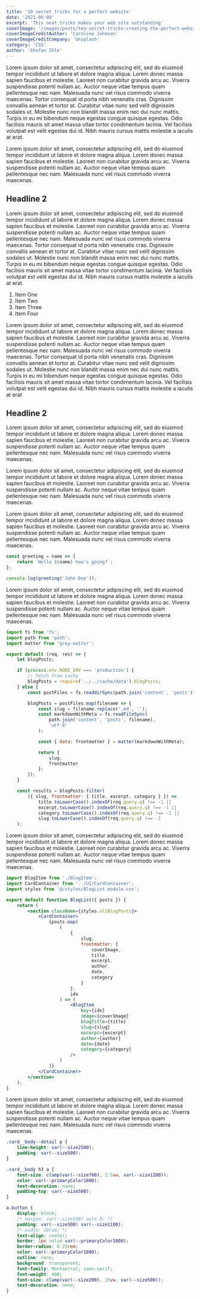 ```yaml
---
title: '10 secret tricks for a perfect website'
date: '2021-06-08'
excerpt: 'This neat tricks makes your web site outstanding'
coverImage: '/images/posts/ten-secret-tricks-creating-the-perfect-website.jpg'
coverImageCreditAuthor: 'Caroline Johnson'
coverImageCreditCompany: 'Unsplash'
category: 'CSS'
author: 'Stefan Ihle'
---
```


Lorem ipsum dolor sit amet, consectetur adipiscing elit, sed do eiusmod tempor incididunt ut labore et dolore magna aliqua. Lorem donec massa sapien faucibus et molestie. Laoreet non curabitur gravida arcu ac. Viverra suspendisse potenti nullam ac. Auctor neque vitae tempus quam pellentesque nec nam. Malesuada nunc vel risus commodo viverra maecenas. Tortor consequat id porta nibh venenatis cras. Dignissim convallis aenean et tortor at. Curabitur vitae nunc sed velit dignissim sodales ut. Molestie nunc non blandit massa enim nec dui nunc mattis. Turpis in eu mi bibendum neque egestas congue quisque egestas. Odio facilisis mauris sit amet massa vitae tortor condimentum lacinia. Vel facilisis volutpat est velit egestas dui id. Nibh mauris cursus mattis molestie a iaculis at erat.

Lorem ipsum dolor sit amet, consectetur adipiscing elit, sed do eiusmod tempor incididunt ut labore et dolore magna aliqua. Lorem donec massa sapien faucibus et molestie. Laoreet non curabitur gravida arcu ac. Viverra suspendisse potenti nullam ac. Auctor neque vitae tempus quam pellentesque nec nam. Malesuada nunc vel risus commodo viverra maecenas.

## Headline 2

Lorem ipsum dolor sit amet, consectetur adipiscing elit, sed do eiusmod tempor incididunt ut labore et dolore magna aliqua. Lorem donec massa sapien faucibus et molestie. Laoreet non curabitur gravida arcu ac. Viverra suspendisse potenti nullam ac. Auctor neque vitae tempus quam pellentesque nec nam. Malesuada nunc vel risus commodo viverra maecenas. Tortor consequat id porta nibh venenatis cras. Dignissim convallis aenean et tortor at. Curabitur vitae nunc sed velit dignissim sodales ut. Molestie nunc non blandit massa enim nec dui nunc mattis. Turpis in eu mi bibendum neque egestas congue quisque egestas. Odio facilisis mauris sit amet massa vitae tortor condimentum lacinia. Vel facilisis volutpat est velit egestas dui id. Nibh mauris cursus mattis molestie a iaculis at erat.

1. Item One
2. Item Two
3. Item Three
4. Item Four

Lorem ipsum dolor sit amet, consectetur adipiscing elit, sed do eiusmod tempor incididunt ut labore et dolore magna aliqua. Lorem donec massa sapien faucibus et molestie. Laoreet non curabitur gravida arcu ac. Viverra suspendisse potenti nullam ac. Auctor neque vitae tempus quam pellentesque nec nam. Malesuada nunc vel risus commodo viverra maecenas. Tortor consequat id porta nibh venenatis cras. Dignissim convallis aenean et tortor at. Curabitur vitae nunc sed velit dignissim sodales ut. Molestie nunc non blandit massa enim nec dui nunc mattis. Turpis in eu mi bibendum neque egestas congue quisque egestas. Odio facilisis mauris sit amet massa vitae tortor condimentum lacinia. Vel facilisis volutpat est velit egestas dui id. Nibh mauris cursus mattis molestie a iaculis at erat

## Headline 2

Lorem ipsum dolor sit amet, consectetur adipiscing elit, sed do eiusmod tempor incididunt ut labore et dolore magna aliqua. Lorem donec massa sapien faucibus et molestie. Laoreet non curabitur gravida arcu ac. Viverra suspendisse potenti nullam ac. Auctor neque vitae tempus quam pellentesque nec nam. Malesuada nunc vel risus commodo viverra maecenas.

Lorem ipsum dolor sit amet, consectetur adipiscing elit, sed do eiusmod tempor incididunt ut labore et dolore magna aliqua. Lorem donec massa sapien faucibus et molestie. Laoreet non curabitur gravida arcu ac. Viverra suspendisse potenti nullam ac. Auctor neque vitae tempus quam pellentesque nec nam. Malesuada nunc vel risus commodo viverra maecenas.

Lorem ipsum dolor sit amet, consectetur adipiscing elit, sed do eiusmod tempor incididunt ut labore et dolore magna aliqua. Lorem donec massa sapien faucibus et molestie. Laoreet non curabitur gravida arcu ac. Viverra suspendisse potenti nullam ac. Auctor neque vitae tempus quam pellentesque nec nam. Malesuada nunc vel risus commodo viverra maecenas.

```js
const greeting = name => {
	return `Hello ${name} how's going?`;
};

console.log(greeting('John Doe'));
```

Lorem ipsum dolor sit amet, consectetur adipiscing elit, sed do eiusmod tempor incididunt ut labore et dolore magna aliqua. Lorem donec massa sapien faucibus et molestie. Laoreet non curabitur gravida arcu ac. Viverra suspendisse potenti nullam ac. Auctor neque vitae tempus quam pellentesque nec nam. Malesuada nunc vel risus commodo viverra maecenas.

```js
import fs from 'fs';
import path from 'path';
import matter from 'gray-matter';

export default (req, res) => {
	let blogPosts;

	if (process.env.NODE_ENV === 'production') {
		// fetch from cache
		blogPosts = require('../../cache/data').blogPosts;
	} else {
		const postFiles = fs.readdirSync(path.join('content', 'posts'));

		blogPosts = postFiles.map(filename => {
			const slug = filename.replace('.md', '');
			const markdownWithMeta = fs.readFileSync(
				path.join('content', 'posts', filename),
				'utf-8'
			);

			const { data: frontmatter } = matter(markdownWithMeta);

			return {
				slug,
				frontmatter
			};
		});
	}

	const results = blogPosts.filter(
		({ slug, frontmatter: { title, excerpt, category } }) =>
			title.toLowerCase().indexOf(req.query.q) !== -1 ||
			excerpt.toLowerCase().indexOf(req.query.q) !== -1 ||
			category.toLowerCase().indexOf(req.query.q) !== -1 ||
			slug.toLowerCase().indexOf(req.query.q) !== -1
	);

```

Lorem ipsum dolor sit amet, consectetur adipiscing elit, sed do eiusmod tempor incididunt ut labore et dolore magna aliqua. Lorem donec massa sapien faucibus et molestie. Laoreet non curabitur gravida arcu ac. Viverra suspendisse potenti nullam ac. Auctor neque vitae tempus quam pellentesque nec nam. Malesuada nunc vel risus commodo viverra maecenas.

```jsx
import BlogItem from './BlogItem';
import CardContainer from '../UI/CardContainer';
import styles from '@/styles/BlogList.module.css';

export default function BlogList({ posts }) {
	return (
		<section className={styles.allBlogPosts}>
			<CardContainer>
				{posts.map(
					(
						{
							slug,
							frontmatter: {
								coverImage,
								title,
								excerpt,
								author,
								date,
								category
							}
						},
						idx
					) => (
						<BlogItem
							key={idx}
							image={coverImage}
							blogTitle={title}
							slug={slug}
							excerpt={excerpt}
							author={author}
							date={date}
							category={category}
						/>
					)
				)}
			</CardContainer>
		</section>
	);
}
```

Lorem ipsum dolor sit amet, consectetur adipiscing elit, sed do eiusmod tempor incididunt ut labore et dolore magna aliqua. Lorem donec massa sapien faucibus et molestie. Laoreet non curabitur gravida arcu ac. Viverra suspendisse potenti nullam ac. Auctor neque vitae tempus quam pellentesque nec nam. Malesuada nunc vel risus commodo viverra maecenas.

```css
.card__body--detail p {
	line-height: var(--size2500);
	padding: var(--size500);
}

.card__body h3 a {
	font-size: clamp(var(--size700), 2.5vw, var(--size1200));
	color: var(--primaryColor1800);
	text-decoration: none;
	padding-top: var(--size500);
}

a.button {
	display: block;
	/* margin: var(--size500) auto 0; */
	padding: var(--size500) var(--size1100);
	/* width: 18rem; */
	text-align: center;
	border: 1px solid var(--primaryColor1800);
	border-radius: 0.25rem;
	color: var(--primaryColor1800);
	outline: none;
	background: transparent;
	font-family: Montserrat, sans-serif;
	font-weight: 400;
	font-size: clamp(var(--size200), 15vw, var(--size500));
	text-decoration: none;
}
```

